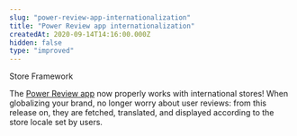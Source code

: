```yaml
---
slug: "power-review-app-internationalization"
title: "Power Review app internationalization"
createdAt: 2020-09-14T14:16:00.000Z
hidden: false
type: "improved"
---
```


<span class="badge" id="store-framework">Store Framework</span>

The [Power Review app](https://vtex.io/docs/components/pixel/vtex.powerreviews/) now properly works with international stores! When globalizing your brand, no longer worry about user reviews: from this release on, they are fetched, translated, and displayed according to the store locale set by users.